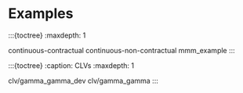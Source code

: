 # Examples

:::{toctree}
:maxdepth: 1

continuous-contractual
continuous-non-contractual
mmm_example
:::

:::{toctree}
:caption: CLVs
:maxdepth: 1

clv/gamma_gamma_dev
clv/gamma_gamma
:::
